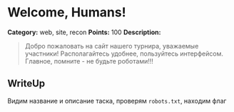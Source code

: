 # Welcome, Humans!


**Category:** web, site, recon
**Points:** 100
**Description:**

> Добро пожаловать на сайт нашего турнира, уважаемые участники! Располагайтесь удобнее, пользуйтесь интерфейсом. Главное, помните - не будьте роботами!!!

## WriteUp 

Видим название и описание таска, проверям `robots.txt`, находим флаг